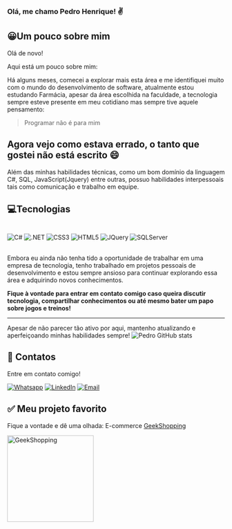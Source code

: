 ### Olá, me chamo Pedro Henrique! ✌️

## 😀Um pouco sobre mim
Olá de novo!

Aqui está um pouco sobre mim:

Há alguns meses, comecei a explorar mais esta área e me identifiquei muito com o mundo do desenvolvimento de software, atualmente estou
estudando Farmácia, apesar da área escolhida na faculdade, a tecnologia sempre esteve presente em meu cotidiano mas sempre tive aquele pensamento:
> Programar não é para mim

## Agora vejo como estava errado, o tanto que gostei não está escrito 😄

Além das minhas habilidades técnicas, como um bom domínio da linguagem C#, SQL, JavaScript(Jquery) entre outras, possuo habilidades interpessoais tais como comunicação
e trabalho em equipe. 

## 💻Tecnologias
<div style="display: inline_block"><br/>
  <img align="center" alt="C#" src="https://img.shields.io/badge/C%23-239120?style=for-the-badge&logo=c-sharp&logoColor=white"/>
  <img align="center" alt=".NET" src="https://img.shields.io/badge/.NET-5C2D91?style=for-the-badge&logo=.net&logoColor=white"/>
  <img align="center" alt="CSS3" src="https://img.shields.io/badge/CSS-239120?&style=for-the-badge&logo=css3&logoColor=white"/>
  <img align="center" alt="HTML5" src="https://img.shields.io/badge/HTML5-E34F26?style=for-the-badge&logo=html5&logoColor=white"/>
  <img align="center" alt="JQuery" src="https://img.shields.io/badge/jQuery-0769AD?style=for-the-badge&logo=jquery&logoColor=white"/>
  <img align="center" alt="SQLServer" src="https://img.shields.io/badge/Microsoft%20SQL%20Sever-CC2927?style=for-the-badge&logo=microsoft%20sql%20server&logoColor=white"/>
</div>
<br>

Embora eu ainda não tenha tido a oportunidade de trabalhar em uma empresa de tecnologia, tenho trabalhado em projetos pessoais de desenvolvimento e estou sempre ansioso para continuar explorando essa área e adquirindo novos conhecimentos.

**Fique à vontade para entrar em contato comigo caso queira discutir tecnologia, compartilhar conhecimentos ou até mesmo bater um papo sobre jogos e treinos!**

---

Apesar de não parecer tão ativo por aqui, mantenho atualizando e aperfeiçoando minhas habilidades sempre!
![Pedro GitHub stats](https://github-readme-stats.vercel.app/api?username=Pedroh-Silva&show_icons=true&theme=radical)


## 📲 Contatos
Entre em contato comigo!

[![Whatsapp](https://img.shields.io/badge/WhatsApp-25D366?style=for-the-badge&logo=whatsapp&logoColor=white)](https://wa.me/5511981114432)
[![LinkedIn](https://img.shields.io/badge/LinkedIn-0077B5?style=for-the-badge&logo=linkedin&logoColor=white)](https://www.linkedin.com/in/pedro-silva-12022001/)
[![Email](https://img.shields.io/badge/Gmail-D14836?style=for-the-badge&logo=gmail&logoColor=white)](mailto:pehenriquesilva1202@gmail.com)


## ✅ Meu projeto favorito
Fique a vontade e dê uma olhada: E-commerce [GeekShopping](https://github.com/Pedroh-silva/Microservices-GeekShopping)

<img width="200" alt="GeekShopping" src="https://user-images.githubusercontent.com/102628363/230468965-cbac2079-8020-4de3-8d3f-1b26261454ca.png"/>
